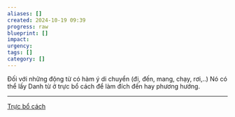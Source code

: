 ```yaml
---
aliases: []
created: 2024-10-19 09:39
progress: raw
blueprint: []
impact: 
urgency: 
tags: []
category: []
---
```

Đối với những động từ có hàm ý di chuyển (đi, đến, mang, chạy, rơi,..) Nó có thể lấy Danh từ ở trực bổ cách để làm đích đến hay phương hướng.







---
[Trực bổ cách](../7.%20Pāli%202024/Trực%20bổ%20cách.md)
